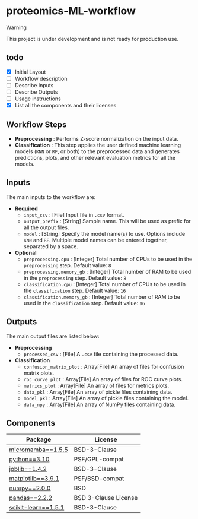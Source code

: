 # proteomics-ML-workflow

> [!WARNING]
> This project is under development and is not ready for production use.

## todo

- [x] Initial Layout
- [ ] Workflow description
- [ ] Describe Inputs
- [ ] Describe Outputs
- [ ] Usage instructions
- [x] List all the components and their licenses

## Workflow Steps

- **Preprocessing** : Performs Z-score normalization on the input data.
- **Classification** : This step applies the user defined machine learning models (`KNN` or `RF`, or both) to the preprocessed data and generates predictions, plots, and other relevant evaluation metrics for all the models.

## Inputs

The main inputs to the workflow are:

- **Required**
  - `input_csv` : [File] Input file in `.csv` format.
  - `output_prefix` : [String] Sample name. This will be used as prefix for all the output files.
  - `model` : [String] Specify the model name(s) to use. Options include `KNN` and `RF`. Multiple model names can be entered together, separated by a space.
- **Optional**
  - `preprocessing.cpu` : [Integer] Total number of CPUs to be used in the `preprocessing` step. Default value: `8`
  - `preprocessing.memory_gb` : [Integer] Total number of RAM to be used in the `preprocessing` step. Default value: `8`
  - `classification.cpu` : [Integer] Total number of CPUs to be used in the `classification` step. Default value: `16`
  - `classification.memory_gb` : [Integer] Total number of RAM to be used in the `classification` step. Default value: `16`

## Outputs

The main output files are listed below:

- **Preprocessing**
  - `processed_csv` : [File] A `.csv` file containing the processed data.
- **Classification**
  - `confusion_matrix_plot` : Array[File] An array of files for confusion matrix plots.
  - `roc_curve_plot` : Array[File] An array of files for ROC curve plots.
  - `metrics_plot` : Array[File] An array of files for metrics plots.
  - `data_pkl` : Array[File] An array of pickle files containing data.
  - `model_pkl` : Array[File] An array of pickle files containing the model.
  - `data_npy` : Array[File]  An array of NumPy files containing data.

## Components

| Package | License |
|---------|---------|
| [micromamba==1.5.5](www.github.com/mamba-org/mamba#micromamba) | BSD-3-Clause |
| [python==3.10](www.python.org/) | PSF/GPL-compat |
| [joblib==1.4.2](www.github.com/joblib/joblib) | BSD-3-Clause |
| [matplotlib==3.9.1](www.matplotlib.org) | PSF/BSD-compat |
| [numpy==2.0.0](www.numpy.org/) | BSD |
| [pandas==2.2.2](www.pandas.pydata.org/) | BSD 3-Clause License |
| [scikit-learn==1.5.1](www.scikit-learn.org) | BSD-3-Clause |
